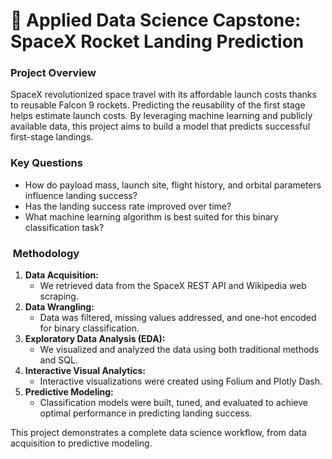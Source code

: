 # :rocket: Applied Data Science Capstone: SpaceX Rocket Landing Prediction

### Project Overview

SpaceX revolutionized space travel with its affordable launch costs thanks to reusable Falcon 9 rockets. Predicting the reusability of the first stage helps estimate launch costs. By leveraging machine learning and publicly available data, this project aims to build a model that predicts successful first-stage landings.

### Key Questions

* How do payload mass, launch site, flight history, and orbital parameters influence landing success?
* Has the landing success rate improved over time?
* What machine learning algorithm is best suited for this binary classification task?

### ️ Methodology

1. **Data Acquisition:**
    * We retrieved data from the SpaceX REST API and Wikipedia web scraping.
2. **Data Wrangling:**
    * Data was filtered, missing values addressed, and one-hot encoded for binary classification.
3. **Exploratory Data Analysis (EDA):**
    * We visualized and analyzed the data using both traditional methods and SQL.
4. **Interactive Visual Analytics:**
    * Interactive visualizations were created using Folium and Plotly Dash.
5. **Predictive Modeling:**
    * Classification models were built, tuned, and evaluated to achieve optimal performance in predicting landing success.

This project demonstrates a complete data science workflow, from data acquisition to predictive modeling.
